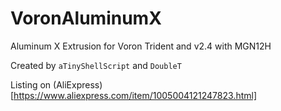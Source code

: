 # VoronAluminumX

Aluminum X Extrusion for Voron Trident and v2.4 with MGN12H

Created by `aTinyShellScript` and `DoubleT`

Listing on (AliExpress)[https://www.aliexpress.com/item/1005004121247823.html]


